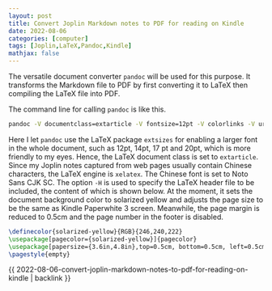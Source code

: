 ```yaml
---
layout: post
title: Convert Joplin Markdown notes to PDF for reading on Kindle
date: 2022-08-06
categories: [computer]
tags: [Joplin,LaTeX,Pandoc,Kindle]
mathjax: false
---
```


The versatile document converter `pandoc` will be used for this purpose. It transforms the Markdown file to PDF by first converting it to LaTeX then compiling the LaTeX file into PDF.

The command line for calling `pandoc` is like this.

```bash
pandoc -V documentclass=extarticle -V fontsize=12pt -V colorlinks -V urlcolor=NavyBlue --pdf-engine=xelatex -V CJKmainfont="Noto Sans CJK SC" -H export-to-kindle.tex input.markdown -o output.pdf
```

Here I let `pandoc` use the LaTeX package `extsizes` for enabling a larger font in the whole document, such as 12pt, 14pt, 17 pt and 20pt, which is more friendly to my eyes. Hence, the LaTeX document class is set to `extarticle`. Since my Joplin notes captured from web pages usually contain Chinese characters, the LaTeX engine is `xelatex`. The Chinese font is set to Noto Sans CJK SC. The option `-H` is used to specify the LaTeX header file to be included, the content of which is shown below. At the moment, it sets the document background color to solarized yellow and adjusts the page size to be the same as Kindle Paperwhite 3 screen. Meanwhile, the page margin is reduced to 0.5cm and the page number in the footer is disabled.

```latex
\definecolor{solarized-yellow}{RGB}{246,240,222}
\usepackage[pagecolor={solarized-yellow}]{pagecolor}
\usepackage[papersize={3.6in,4.8in},top=0.5cm, bottom=0.5cm, left=0.5cm, right=0.5cm]{geometry}
\pagestyle{empty}
```

{{ 2022-08-06-convert-joplin-markdown-notes-to-pdf-for-reading-on-kindle | backlink }}
